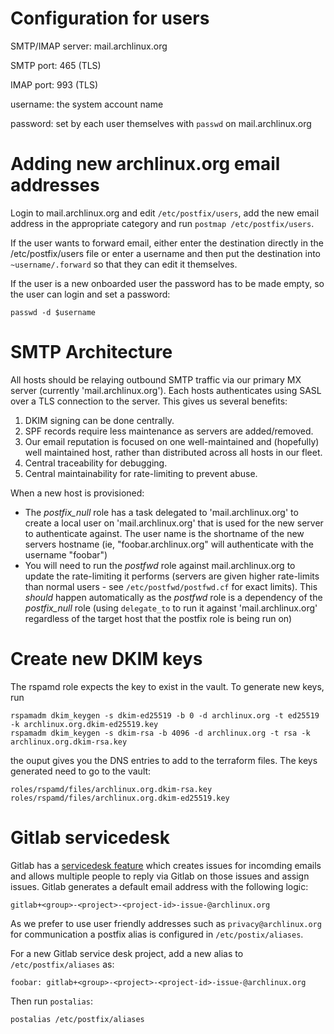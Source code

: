 # Configuration for users

SMTP/IMAP server: mail.archlinux.org

SMTP port: 465 (TLS)

IMAP port: 993 (TLS)

username: the system account name

password: set by each user themselves with `passwd` on mail.archlinux.org

# Adding new archlinux.org email addresses

Login to mail.archlinux.org and edit `/etc/postfix/users`, add the new email address in the
appropriate category and run `postmap /etc/postfix/users`.

If the user wants to forward email, either enter the destination directly in
the /etc/postfix/users file or enter a username and then put the destination
into `~username/.forward` so that they can edit it themselves.

If the user is a new onboarded user the password has to be made empty, so the
user can login and set a password:

```
passwd -d $username
```

# SMTP Architecture

All hosts should be relaying outbound SMTP traffic via our primary MX server
(currently 'mail.archlinux.org'). Each hosts authenticates using SASL over a TLS connection
to the server. This gives us several benefits:

1. DKIM signing can be done centrally.
2. SPF records require less maintenance as servers are added/removed.
3. Our email reputation is focused on one well-maintained and (hopefully) well
   maintained host, rather than distributed across all hosts in our fleet.
4. Central traceability for debugging.
5. Central maintainability for rate-limiting to prevent abuse.

When a new host is provisioned:

- The *postfix_null* role has a task delegated to 'mail.archlinux.org' to create a local user
  on 'mail.archlinux.org' that is used for the new server to authenticate against. The user
  name is the shortname of the new servers hostname (ie, "foobar.archlinux.org"
  will authenticate with the username "foobar")
- You will need to run the *postfwd* role against mail.archlinux.org to update the
  rate-limiting it performs (servers are given higher rate-limits than normal
  users - see `/etc/postfwd/postfwd.cf` for exact limits). This *should*
  happen automatically as the *postfwd* role is a dependency of the *postfix_null*
  role (using `delegate_to` to run it against 'mail.archlinux.org' regardless of the target
  host that the postfix role is being run on)

# Create new DKIM keys

The rspamd role expects the key to exist in the vault. To generate new keys, run
```
rspamadm dkim_keygen -s dkim-ed25519 -b 0 -d archlinux.org -t ed25519 -k archlinux.org.dkim-ed25519.key
rspamadm dkim_keygen -s dkim-rsa -b 4096 -d archlinux.org -t rsa -k archlinux.org.dkim-rsa.key
```
the ouput gives you the DNS entries to add to the terraform files.
The keys generated need to go to the vault:
```
roles/rspamd/files/archlinux.org.dkim-rsa.key
roles/rspamd/files/archlinux.org.dkim-ed25519.key
```

# Gitlab servicedesk

Gitlab has a [servicedesk
feature](https://docs.gitlab.com/ee/user/project/service_desk.html) which
creates issues for incomding emails and allows multiple people to reply via
Gitlab on those issues and assign issues. Gitlab generates a default email
address with the following logic:

```
gitlab+<group>-<project>-<project-id>-issue-@archlinux.org
```

As we prefer to use user friendly addresses such as `privacy@archlinux.org` for communication a postfix alias is configured in `/etc/postix/aliases`.

For a new Gitlab service desk project, add a new alias to `/etc/postfix/aliases` as:

```
foobar: gitlab+<group>-<project>-<project-id>-issue-@archlinux.org
```

Then run `postalias`:

```
postalias /etc/postfix/aliases
```

